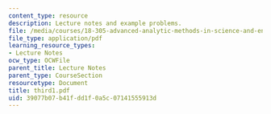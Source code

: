 ```yaml
---
content_type: resource
description: Lecture notes and example problems.
file: /media/courses/18-305-advanced-analytic-methods-in-science-and-engineering-fall-2004/39077b07b41fdd1f0a5c07141555913d_third1.pdf
file_type: application/pdf
learning_resource_types:
- Lecture Notes
ocw_type: OCWFile
parent_title: Lecture Notes
parent_type: CourseSection
resourcetype: Document
title: third1.pdf
uid: 39077b07-b41f-dd1f-0a5c-07141555913d
---
```

